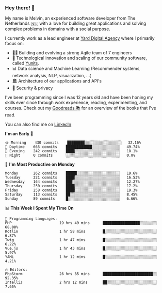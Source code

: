 ### Hey there! 👋

My name is Melvin, an experienced software developer from The Netherlands 🇳🇱 with a love for building great applications and solving complex problems in domains with a social purpose. 

I currently work as a lead engineer at [Yard Digital Agency](https://github.com/yardinternet) where I primarily focus on:

* 👏🏼 Building and evolving a strong Agile team of 7 engineers
* 🚀 Technological innovation and scaling of our community software, called [Yunits](https://www.yunits.com/).
* 📊 Data science and Machine Learning (Recommender systems, network analysis, NLP, visualization, ...)
* 🏛 Architecture of our applications and API's
* 🔐 Security & privacy

I've been programming since I was 12 years old and have been honing my skills ever since through work experience, reading, experimenting, and courses.
Check out my [Goodreads 📚](https://goodreads.com/melvinkoopmans) for an overview of the books that I've read. 

You can also find me on [LinkedIn](https://www.linkedin.com/in/melvinkoopmans)

<!--START_SECTION:waka-->
**I'm an Early 🐤** 

```text
🌞 Morning    430 commits    ████████░░░░░░░░░░░░░░░░░   32.16% 
🌆 Daytime    665 commits    ████████████░░░░░░░░░░░░░   49.74% 
🌃 Evening    242 commits    ████░░░░░░░░░░░░░░░░░░░░░   18.1% 
🌙 Night      0 commits      ░░░░░░░░░░░░░░░░░░░░░░░░░   0.0%

```
📅 **I'm Most Productive on Monday** 

```text
Monday       262 commits    █████░░░░░░░░░░░░░░░░░░░░   19.6% 
Tuesday      221 commits    ████░░░░░░░░░░░░░░░░░░░░░   16.53% 
Wednesday    164 commits    ███░░░░░░░░░░░░░░░░░░░░░░   12.27% 
Thursday     230 commits    ████░░░░░░░░░░░░░░░░░░░░░   17.2% 
Friday       258 commits    ████░░░░░░░░░░░░░░░░░░░░░   19.3% 
Saturday     113 commits    ██░░░░░░░░░░░░░░░░░░░░░░░   8.45% 
Sunday       89 commits     █░░░░░░░░░░░░░░░░░░░░░░░░   6.66%

```


📊 **This Week I Spent My Time On** 

```text
💬 Programming Languages: 
PHP                      19 hrs 49 mins      █████████████████░░░░░░░░   68.88% 
Kotlin                   1 hr 58 mins        █░░░░░░░░░░░░░░░░░░░░░░░░   6.87% 
Twig                     1 hr 47 mins        █░░░░░░░░░░░░░░░░░░░░░░░░   6.22% 
Vue.js                   1 hr 43 mins        █░░░░░░░░░░░░░░░░░░░░░░░░   5.97% 
YAML                     1 hr 12 mins        █░░░░░░░░░░░░░░░░░░░░░░░░   4.21%

🔥 Editors: 
PhpStorm                 26 hrs 35 mins      ███████████████████████░░   92.35% 
IntelliJ                 2 hrs 12 mins       ██░░░░░░░░░░░░░░░░░░░░░░░   7.65%

```


<!--END_SECTION:waka-->
